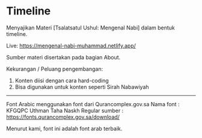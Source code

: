 # Timeline
Menyajikan Materi [Tsalatsatul Ushul: Mengenal Nabi] dalam bentuk timeline.

Live:
https://mengenal-nabi-muhammad.netlify.app/

Sumber materi disertakan pada bagian About.

Kekurangan / Peluang pengembangan:
1. Konten diisi dengan cara hard-coding
2. Bisa digunakan untuk konten seperti Sirah Nabawiyah

--------

Font Arabic menggunakan font dari Qurancomplex.gov.sa
Nama font : KFGQPC Uthman Taha Naskh Regular
sumber : https://fonts.qurancomplex.gov.sa/download/

Menurut kami, font ini adalah font arab terbaik.
